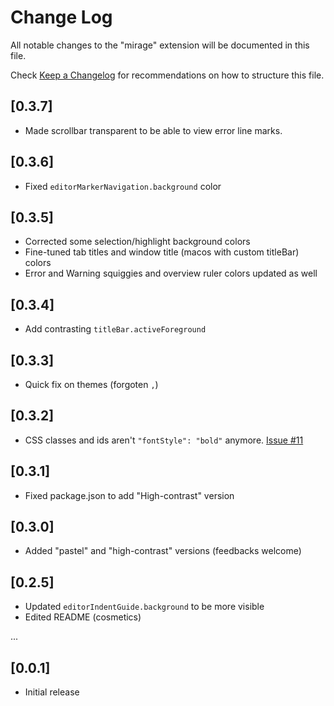 # Change Log
All notable changes to the "mirage" extension will be documented in this file.

Check [Keep a Changelog](http://keepachangelog.com/) for recommendations on how to structure this file.

## [0.3.7]
- Made scrollbar transparent to be able to view error line marks.

## [0.3.6]
- Fixed `editorMarkerNavigation.background` color

## [0.3.5]
- Corrected some selection/highlight background colors
- Fine-tuned tab titles and window title (macos with custom titleBar) colors
- Error and Warning squiggies and overview ruler colors updated as well

## [0.3.4]
- Add contrasting `titleBar.activeForeground`

## [0.3.3]
- Quick fix on themes (forgoten `,`)

## [0.3.2]
- CSS classes and ids aren't `"fontStyle": "bold"` anymore. [Issue #11](https://github.com/tristanremy/mirage/issues/11)

## [0.3.1]
- Fixed package.json to add "High-contrast" version

## [0.3.0]
- Added "pastel" and "high-contrast" versions (feedbacks welcome)

## [0.2.5]
- Updated `editorIndentGuide.background` to be more visible
- Edited README (cosmetics)

...

## [0.0.1]
- Initial release
